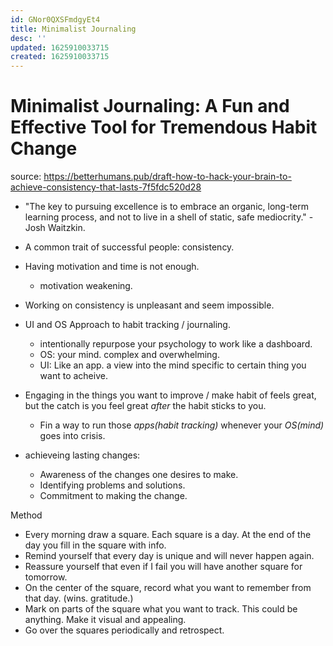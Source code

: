 ```yaml
---
id: GNor0QXSFmdgyEt4
title: Minimalist Journaling
desc: ''
updated: 1625910033715
created: 1625910033715
---
```


# Minimalist Journaling: A Fun and Effective Tool for Tremendous Habit Change

source: https://betterhumans.pub/draft-how-to-hack-your-brain-to-achieve-consistency-that-lasts-7f5fdc520d28

- "The key to pursuing excellence is to embrace an organic, long-term learning process, and not to live in a shell of static, safe mediocrity." - Josh Waitzkin.

- A common trait of successful people: consistency.
- Having motivation and time is not enough.
  - motivation weakening.
- Working on consistency is unpleasant and seem impossible.

- UI and OS Approach to habit tracking / journaling.
  - intentionally repurpose your psychology to work like a dashboard.
  - OS: your mind. complex and overwhelming.
  - UI: Like an app. a view into the mind specific to certain thing you want to acheive.

- Engaging in the things you want to improve / make habit of feels great, but the catch is you feel great _after_ the habit sticks to you.
  - Fin a way to run those _apps(habit tracking)_ whenever your _OS(mind)_ goes into crisis.

- achieveing lasting changes:
  - Awareness of the changes one desires to make.
  - Identifying problems and solutions.
  - Commitment to making the change.

Method
- Every morning draw a square. Each square is a day. At the end of the day you fill in the square with info.
- Remind yourself that every day is unique and will never happen again.
- Reassure yourself that even if I fail you will have another square for tomorrow.
- On the center of the square, record what you want to remember from that day. (wins. gratitude.)
- Mark on parts of the square what you want to track. This could be anything. Make it visual and appealing.
- Go over the squares periodically and retrospect.
